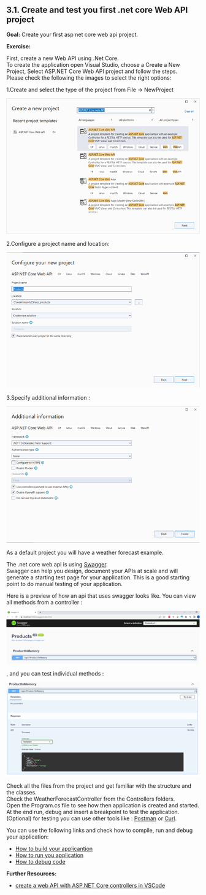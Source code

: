 ## 3.1. Create and test you first .net core Web API project

**Goal:** Create your first asp net core web api project.

**Exercise:**

First, create a new Web API using .Net Core.  
To create the application open Visual Studio, choose a Create a New Project, Select ASP.NET Core Web API project and follow the steps.   
Please check the following the images to select the right options:  

 1.Create and select the type of the project from File -> NewProject  

   ![WEBAPI](https://github.com/msg-CareerPaths/csharp-training/blob/main/resources/images/webapi1.png)  
   
 2.Configure a project name and location:  

   ![WEBAPI](https://github.com/msg-CareerPaths/csharp-training/blob/main/resources/images/webapi2.png)  
   
 3.Specify additional information :  
 
   ![WEBAPI](https://github.com/msg-CareerPaths/csharp-training/blob/main/resources/images/webapi3.png)  
   
As a default project you will have a weather forecast example.  

The .net core web api is using [Swagger](https://swagger.io/).  
Swagger can help you design, document your APIs at scale and will generate a starting test page for your application. 
This is a good starting point to do manual testing of your application.

Here is a preview of how an api that uses swagger looks like.
You can view all methods from a controller :

![Data Model](https://github.com/msg-CareerPaths/csharp-training/blob/main/resources/images/swagger1.png "Data Model")

, and you can test individual methods :

![Data Model](https://github.com/msg-CareerPaths/csharp-training/blob/main/resources/images/swagger2.png "Data Model")

Check all the files from the project and get familiar with the structure and the classes.  
Check the WeatherForecastController from the Controllers folders.  
Open the Program.cs file to see how then application is created and started.  
At the end run, debug and  insert a breakpoint to test the application.  
(Optional) for testing you can use other tools like : [Postman](https://www.postman.com/) or [Curl](https://curl.se/docs/).

You can use the following links and check how to compile, run and debug your application:  
- [How to build your applicantion](https://learn.microsoft.com/en-us/visualstudio/ide/building-and-cleaning-projects-and-solutions-in-visual-studio?view=vs-2022)   
- [How to run you application](https://learn.microsoft.com/en-us/visualstudio/debugger/debugging-absolute-beginners?view=vs-2022&tabs=csharp#run-the-app)  
- [How to debug code](https://learn.microsoft.com/en-us/visualstudio/debugger/debugging-absolute-beginners?view=vs-2022&tabs=csharp#debug-the-app)  

**Further Resources:**

 - [create a web API with ASP.NET Core controllers in VSCode](https://learn.microsoft.com/ro-ro/training/modules/build-web-api-aspnet-core/?WT.mc_id=dotnet-35129-website)